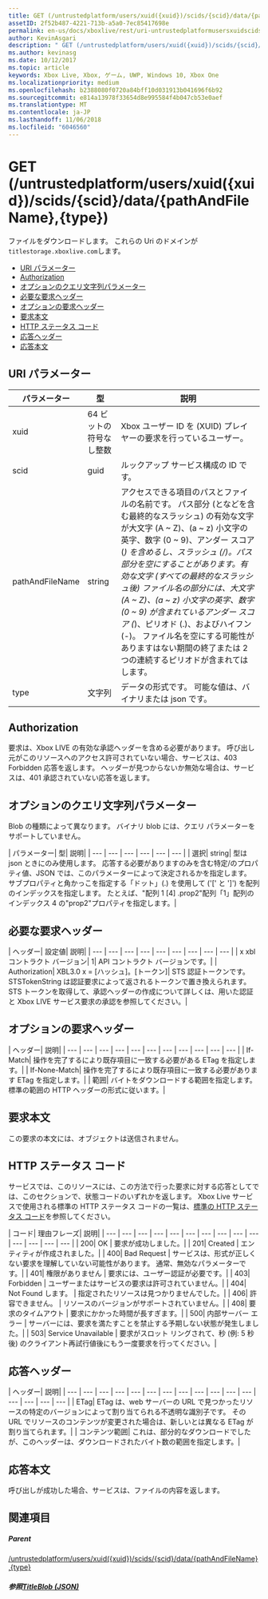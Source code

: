 ```yaml
---
title: GET (/untrustedplatform/users/xuid({xuid})/scids/{scid}/data/{pathAndFileName},{type})
assetID: 2f52b487-4221-713b-a5a0-7ec85417698e
permalink: en-us/docs/xboxlive/rest/uri-untrustedplatformusersxuidscidssciddatapathandfilenametype-get.html
author: KevinAsgari
description: " GET (/untrustedplatform/users/xuid({xuid})/scids/{scid}/data/{pathAndFileName},{type})"
ms.author: kevinasg
ms.date: 10/12/2017
ms.topic: article
keywords: Xbox Live, Xbox, ゲーム, UWP, Windows 10, Xbox One
ms.localizationpriority: medium
ms.openlocfilehash: b2388080f0720a84bff10d031913b041696f6b92
ms.sourcegitcommit: e814a13978f33654d8e995584f4b047cb53e0aef
ms.translationtype: MT
ms.contentlocale: ja-JP
ms.lasthandoff: 11/06/2018
ms.locfileid: "6046560"
---
```

# <a name="get-untrustedplatformusersxuidxuidscidssciddatapathandfilenametype"></a>GET (/untrustedplatform/users/xuid({xuid})/scids/{scid}/data/{pathAndFileName},{type})
ファイルをダウンロードします。 これらの Uri のドメインが`titlestorage.xboxlive.com`します。
 
  * [URI パラメーター](#ID4EX)
  * [Authorization](#ID4ECB)
  * [オプションのクエリ文字列パラメーター](#ID4EPB)
  * [必要な要求ヘッダー](#ID4EQC)
  * [オプションの要求ヘッダー](#ID4EZD)
  * [要求本文](#ID4EDF)
  * [HTTP ステータス コード](#ID4EQF)
  * [応答ヘッダー](#ID4EDDAC)
  * [応答本文](#ID4EGEAC)
 
<a id="ID4EX"></a>

 
## <a name="uri-parameters"></a>URI パラメーター
 
| パラメーター| 型| 説明| 
| --- | --- | --- | 
| xuid| 64 ビットの符号なし整数| Xbox ユーザー ID を (XUID) プレイヤーの要求を行っているユーザー。| 
| scid| guid| ルックアップ サービス構成の ID です。| 
| pathAndFileName| string| アクセスできる項目のパスとファイルの名前です。 パス部分 (となどを含む最終的なスラッシュ) の有効な文字が大文字 (A ~ Z)、(a ~ z) 小文字の英字、数字 (0 ~ 9)、アンダー スコア (_) を含めるし、スラッシュ (/)。パス部分を空にすることがあります。有効な文字 (すべての最終的なスラッシュ後) ファイル名の部分には、大文字 (A ~ Z)、(a ~ z) 小文字の英字、数字 (0 ~ 9) が含まれているアンダー スコア (_)、ピリオド (.)、およびハイフン (-)。 ファイル名を空にする可能性がありますはない期間の終了または 2 つの連続するピリオドが含まれてはします。| 
| type| 文字列| データの形式です。 可能な値は、バイナリまたは json です。| 
  
<a id="ID4ECB"></a>

 
## <a name="authorization"></a>Authorization 
 
要求は、Xbox LIVE の有効な承認ヘッダーを含める必要があります。 呼び出し元がこのリソースへのアクセス許可されていない場合、サービスは、403 Forbidden 応答を返します。 ヘッダーが見つからないか無効な場合は、サービスは、401 承認されていない応答を返します。 
  
<a id="ID4EPB"></a>

 
## <a name="optional-query-string-parameters"></a>オプションのクエリ文字列パラメーター 
 
Blob の種類によって異なります。 バイナリ blob には、クエリ パラメーターをサポートしていません。
 
| パラメーター| 型| 説明| 
| --- | --- | --- | --- | --- | --- | 
| 選択| string| 型は json ときにのみ使用します。 応答する必要がありますのみを含む特定/のプロパティ値、JSON では、このパラメーターによって決定されるかを指定します。 サブプロパティと角かっこを指定する「ドット」(.) を使用して ('[' と ']') を配列のインデックスを指定します。 たとえば、"配列 1 [4] .prop2"配列「1」配列のインデックス 4 の"prop2"プロパティを指定します。| 
  
<a id="ID4EQC"></a>

 
## <a name="required-request-headers"></a>必要な要求ヘッダー
 
| ヘッダー| 設定値| 説明| 
| --- | --- | --- | --- | --- | --- | --- | --- | --- | 
| x xbl コントラクト バージョン| 1| API コントラクト バージョンです。| 
| Authorization| XBL3.0 x = [ハッシュ]。[トークン]| STS 認証トークンです。 STSTokenString は認証要求によって返されるトークンで置き換えられます。 STS トークンを取得して、承認ヘッダーの作成について詳しくは、用いた認証と Xbox LIVE サービス要求の承認を参照してください。| 
  
<a id="ID4EZD"></a>

 
## <a name="optional-request-headers"></a>オプションの要求ヘッダー
 
| ヘッダー| 説明| 
| --- | --- | --- | --- | --- | --- | --- | --- | --- | --- | --- | 
| If-Match| 操作を完了するにより既存項目に一致する必要がある ETag を指定します。| 
| If-None-Match| 操作を完了するにより既存項目に一致する必要があります ETag を指定します。| 
| 範囲| バイトをダウンロードする範囲を指定します。 標準の範囲の HTTP ヘッダーの形式に従います。| 
  
<a id="ID4EDF"></a>

 
## <a name="request-body"></a>要求本文 
 
この要求の本文には、オブジェクトは送信されません。
  
<a id="ID4EQF"></a>

 
## <a name="http-status-codes"></a>HTTP ステータス コード 
 
サービスでは、このリソースには、この方法で行った要求に対する応答としてでは、このセクションで、状態コードのいずれかを返します。 Xbox Live サービスで使用される標準の HTTP ステータス コードの一覧は、[標準の HTTP ステータス コード](../../additional/httpstatuscodes.md)を参照してください。
 
| コード| 理由フレーズ| 説明| 
| --- | --- | --- | --- | --- | --- | --- | --- | --- | --- | --- | --- | --- | --- | 
| 200| OK | 要求が成功しました。| 
| 201| Created | エンティティが作成されました。| 
| 400| Bad Request | サービスは、形式が正しくない要求を理解していない可能性があります。 通常、無効なパラメーターです。| 
| 401| 権限がありません | 要求には、ユーザー認証が必要です。| 
| 403| Forbidden | ユーザーまたはサービスの要求は許可されていません。| 
| 404| Not Found します。 | 指定されたリソースは見つかりませんでした。| 
| 406| 許容できません。 | リソースのバージョンがサポートされていません。| 
| 408| 要求のタイムアウト | 要求にかかった時間が長すぎます。| 
| 500| 内部サーバー エラー | サーバーには、要求を満たすことを禁止する予期しない状態が発生しました。| 
| 503| Service Unavailable | 要求がスロット リングされて、秒 (例: 5 秒後) のクライアント再試行値後にもう一度要求を行ってください。| 
  
<a id="ID4EDDAC"></a>

 
## <a name="response-headers"></a>応答ヘッダー
 
| ヘッダー| 説明| 
| --- | --- | --- | --- | --- | --- | --- | --- | --- | --- | --- | --- | --- | --- | --- | --- | 
| ETag| ETag は、web サーバーの URL で見つかったリソースの特定のバージョンによって割り当てられる不透明な識別子です。 その URL でリソースのコンテンツが変更された場合は、新しいとは異なる ETag が割り当てられます。| 
| コンテンツ範囲| これは、部分的なダウンロードでしたが、このヘッダーは、ダウンロードされたバイト数の範囲を指定します。| 
  
<a id="ID4EGEAC"></a>

 
## <a name="response-body"></a>応答本文
 
呼び出しが成功した場合、サービスは、ファイルの内容を返します。
  
<a id="ID4EREAC"></a>

 
## <a name="see-also"></a>関連項目
 
<a id="ID4ETEAC"></a>

 
##### <a name="parent"></a>Parent  

[/untrustedplatform/users/xuid({xuid})/scids/{scid}/data/{pathAndFileName},{type}](uri-untrustedplatformusersxuidscidssciddatapathandfilenametype.md)

  
<a id="ID4E6EAC"></a>

 
##### <a name="reference--titleblob-jsonjsonjson-titleblobmd"></a>参照[TitleBlob (JSON)](../../json/json-titleblob.md)

   